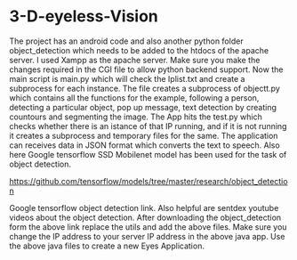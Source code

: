 # 3-D-eyeless-Vision
The project has an android code and also another python folder object_detection which needs to be added to the htdocs of the apache server. I used Xampp as the apache server. Make sure you make the changes required in the CGI file to allow python backend support. Now the main script is main.py which will check the Iplist.txt and create a subprocess for each instance. The file creates a subprocess of objectt.py which contains all the functions for the example, following a person, detecting a particular object, pop up message, text detection by creating countours and segmenting the image. The App hits the test.py which checks whether there is an istance of that IP running, and if it is not running it creates a subprocess and temporary files for the same. The application can receives data in JSON format which converts the text to speech. Also here Google tensorflow SSD Mobilenet model has been used for the task of object detection.

https://github.com/tensorflow/models/tree/master/research/object_detection

Google tensorflow object detection link. Also helpful are sentdex youtube videos about the object detection.
After downloading the object_detection form the above link replace the utils and add the above files. 
Make sure you change the IP address to your server IP address in the above java app.
Use the above java files to create a new Eyes Application. 
